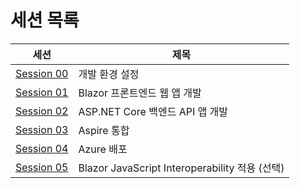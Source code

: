 # 세션 목록

| 세션                                            | 제목                                           |
|-------------------------------------------------|------------------------------------------------|
| [Session 00](../docs/00-setup.md)               | 개발 환경 설정                                 |
| [Session 01](../docs/01-blazor-frontend.md)     | Blazor 프론트엔드 웹 앱 개발                   |
| [Session 02](../docs/02-aspnet-core-backend.md) | ASP.NET Core 백엔드 API 앱 개발                |
| [Session 03](../docs/03-aspire-integration.md)  | Aspire 통합                                    |
| [Session 04](../docs/04-azure-deployment.md)    | Azure 배포                                     |
| [Session 05](../docs/05-blazor-js-interop.md)   | Blazor JavaScript Interoperability 적용 (선택) |
